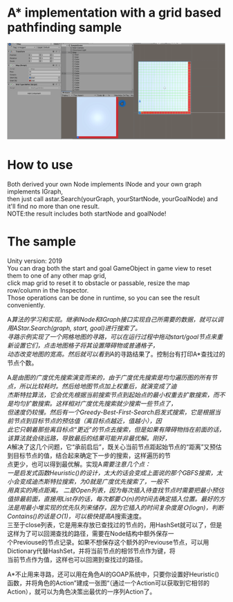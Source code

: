 # A* implementation with a grid based pathfinding sample  
![img](Screenshot/pathfinding.gif)  

# How to use  
Both derived your own Node implements INode and your own graph implements IGraph,  
then just call astar.Search(yourGraph, yourStartNode, yourGoalNode) and it'll find no more than one result.  
NOTE:the result includes both startNode and goalNode!  

# The sample
Unity version: 2019  
You can drag both the start and goal GameObject in game view to reset them to one of any other map grid,  
click map grid to reset it to obstacle or passable, resize the map row/column in the Inspector.  
Those operations can be done in runtime, so you can see the result conveniently.  

A*算法的学习和实现。继承INode和IGraph接口实现自己所需要的数据，就可以调用AStar.Search(graph, start, goal)进行搜索了。  
寻路示例实现了一个网格地图的寻路，可以在运行过程中拖动start/goal节点来重新设置它们，点击地图格子将其设置障碍物或普通格子，  
动态改变地图的宽高。然后就可以看到A*的寻路结果了。控制台有打印A*查找过的节点个数。  

A*是由图的广度优先搜索演变而来的，由于广度优先搜索是均匀遍历图的所有节点，所以比较耗时。然后给地图节点加上权重后，就演变成了迪  
杰斯特拉算法，它会优先根据当前搜索节点到起始点的最小权重去扩散搜索，而不是均匀扩散搜索。这样相对广度优先搜索就少搜索一些节点了，  
但速度仍较慢。然后有一个Greedy-Best-First-Search启发式搜索，它是根据当前节点到目标节点的预估值（离目标点越近，值越小），因  
此它只朝着那些离目标点“更近”的节点去搜索，但是如果有障碍物挡在前面的话，该算法就会绕远路，导致最后的结果可能并非最优解。刚好，  
A*解决了这几个问题，它“承前启后”，既关心当前节点距起始节点的“距离”又预估到目标节点的值，结合起来确定下一步的搜索，这样遍历的节  
点更少，也可以得到最优解。实现A*需要注意几个点：  
一是启发式函数Heuristic()的设计，太大的话会变成上面说的那个GBFS搜索，太小会变成迪杰斯特拉搜索，为0就是广度优先搜索了，一般不  
用真实的两点距离。
二是Open列表，因为每次插入待查找节点时需要把最小预估值排最前面，直接用List存的话，每次都要Ｏ(n)的时间去确定插入位置。最好的方  
法是用最小堆实现的优先队列来储存，因为它插入的时间复杂度是Ｏ(logn)，判断Contains()的话是Ｏ(1)，可以极快提高A*搜索速度。  
三至于close列表，它是用来存放已查找过的节点的，用HashSet就可以了，但是这样为了可以回溯查找的路径，需要在Node结构中额外保存一  
个Previouse的节点记录。如果不想保存这个额外的Previouse节点，可以用Dictionary代替HashSet，并将当前节点的相邻节点作为键，将  
当前节点作为值，这样也可以回溯到查找过的路径。  

A*不止用来寻路，还可以用在角色AI的GOAP系统中，只要你设置好Heuristic()函数，并将角色的Action”建成一张图“（通过一个Action可以获取到它相邻的　　
Action），就可以为角色决策出最优的一序列Action了。
